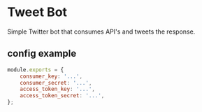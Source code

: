 # Tweet Bot

Simple Twitter bot that consumes API's and tweets the response.

## config example

```javascript
module.exports = {
	consumer_key: '...',
	consumer_secret: '...',
	access_token_key: '...',
	access_token_secret: '...',
};
```
